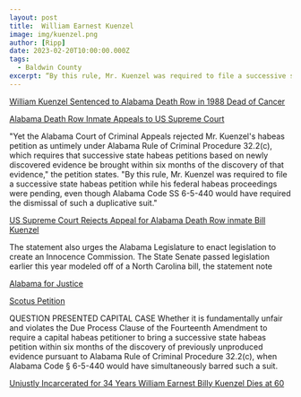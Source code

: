 ```yaml
---
layout: post
title:  William Earnest Kuenzel
image: img/kuenzel.png
author: [Ripp]
date: 2023-02-20T10:00:00.000Z
tags:
  - Baldwin County
excerpt: “By this rule, Mr. Kuenzel was required to file a successive state habeas petition while his federal habeas proceedings were pending, even though Alabama Code SS 6-5-440 would have required the dismissal of such a duplicative suit.”
---
```



[William Kuenzel Sentenced to Alabama Death Row in 1988 Dead of Cancer](https://www.al.com/news/2022/02/william-kuenzel-sentenced-to-alabama-death-row-in-1988-dead-of-cancer.html)


[Alabama Death Row Inmate Appeals to US Supreme Court](https://www.al.com/news/birmingham/2016/08/alabama_death_row_inmate_appea.html)


"Yet the Alabama Court of Criminal Appeals rejected Mr. Kuenzel's habeas petition as untimely under Alabama Rule of Criminal Procedure 32.2(c), which requires that successive state habeas petitions based on newly discovered evidence be brought within six months of the discovery of that evidence," the petition states. "By this rule, Mr. Kuenzel was required to file a successive state habeas petition while his federal habeas proceedings were pending, even though Alabama Code SS 6-5-440 would have required the dismissal of such a duplicative suit."


[US Supreme Court Rejects Appeal for Alabama Death Row inmate Bill Kuenzel](https://www.al.com/news/birmingham/2016/10/us_supreme_court_rejects_appea.html)


The statement also urges the Alabama Legislature to enact legislation to create an Innocence Commission. The State Senate passed legislation earlier this year modeled off of a North Carolina bill, the statement note


[Alabama for Justice](https://alabamainjustice.com/)


[Scotus Petition](https://alabamainjustice.com/wp-content/uploads/2011/04/Scotus-Petition.pdf)



QUESTION PRESENTED CAPITAL CASE Whether it is fundamentally unfair and violates the Due Process Clause of the Fourteenth Amendment to require a capital habeas petitioner to bring a successive state habeas petition within six months of the discovery of previously unproduced evidence pursuant to Alabama Rule of Criminal Procedure 32.2(c), when Alabama Code § 6-5-440 would have simultaneously barred such a suit.



[Unjustly Incarcerated for 34 Years William Earnest Billy Kuenzel Dies at 60](https://alabamainjustice.com/unjustly-incarcerated-for-34-years-william-ernest-billy-kuenzel-dies-at-60/)